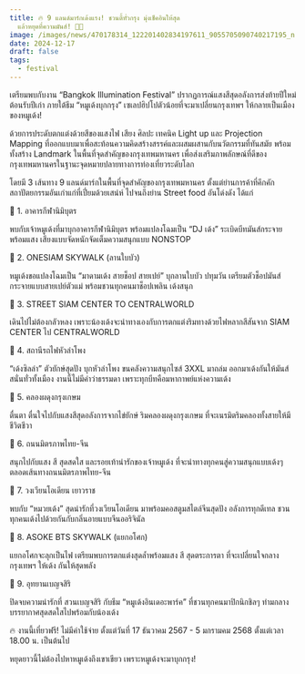 ```yaml
---
title: 🔥 9 แลนด์มาร์กเด้งแรง! ชวนตี้ทั่วกรุง มุ่งเช็คอินให้สุด
  แล้วหยุดที่ความมันส์! 🎉✨
image: /images/news/470178314_122201402834197611_9055705090740217195_n.jpg
date: 2024-12-17
draft: false
tags:
  - festival
---
```

เตรียมพบกับงาน “Bangkok Illumination Festival” ปรากฏการณ์แสงสีสุดอลังการส่งท้ายปีใหม่ต้อนรับปีเก่า ภายใต้ธีม “หมูเด้งบุกกรุง” เซเลปฮิปโปตัวน้อยที่จะมาเปลี่ยนกรุงเทพฯ ให้กลายเป็นเมืองของหมูเด้ง!

ด้วยการประดับตกแต่งด้วยสีของแสงไฟ เสียง ศิลปะ เทคนิค Light up และ Projection Mapping ที่ออกแบบมาเพื่อสะท้อนความคิดสร้างสรรค์และผสมผสานกับนวัตกรรมที่ทันสมัย พร้อมทั้งสร้าง Landmark ในพื้นที่จุดสำคัญของกรุงเทพมหานคร เพื่อส่งเสริมภาพลักษณ์ที่ดีของกรุงเทพมหานครในฐานะจุดหมายปลายทางการท่องเที่ยวระดับโลก

โดยมี 3 เส้นทาง 9 แลนด์มาร์กในพื้นที่จุดสำคัญของกรุงเทพมหานคร ตั้งแต่ย่านการค้าที่คึกคัก สถาปัตยกรรมอันเก่าแก่ที่เปี่ยมด้วยเสน่ห์ ไปจนถึงย่าน Street food อันโด่งดัง ได้แก่

📌 1. อาคารกีฬานิมิบุตร 

พบกับเจ้าหมูเด้งที่มาบุกอาคารกีฬานิมิบุตร พร้อมแปลงโฉมเป็น “DJ เด้ง” ระเบิดบีทมันส์กระจาย พร้อมแสง เสียงแบบจัดหนักจัดเต็มความสนุกแบบ NONSTOP



📌 2. ONESIAM SKYWALK (ลานใบบัว)

หมูเด้งขอแปลงโฉมเป็น “มาดามเด้ง สายช็อป สายเปย์” บุกลานใบบัว ปทุมวัน เตรียมตัวช็อปมันส์กระจายแบบสายเปย์ตัวแม่ พร้อมชวนทุกคนมาช็อปเพลิน เด้งสนุก



📌 3. STREET SIAM CENTER TO CENTRALWORLD

เดินไปไม่ต้องกลัวหลง เพราะน้องเด้งจะนำทางเองกับการตกแต่งริมทางด้วยไฟหลากสีสันจาก SIAM CENTER ไป CENTRALWORLD



📌 4. สถานีรถไฟหัวลำโพง 

“เด้งซิลล่า” ตัวยักษ์สุดปัง บุกหัวลำโพง ขนคลังความสนุกไซส์ 3XXL มาถล่ม ออกมาเด้งกันให้มันส์สนั่นทั่วทั้งเมือง งานนี้ไม่มีคำว่าธรรมดา เพราะทุกบีทคือมหากาพย์แห่งความเด้ง



📌 5. คลองผดุงกรุงเกษม 

ตื่นตา ตื่นใจไปกับแสงสีสุดอลังการจากไข่ยักษ์ ริมคลองผดุงกรุงเกษม ที่จะเนรมิตริมคลองทั้งสายให้มีชีวิตชีวา


📌 6. ถนนมิตรภาพไทย-จีน 

สนุกไปกับแสง สี สุดสดใส และรอยเท้าน่ารักของเจ้าหมูเด้ง ที่จะนำทางทุกคนสู่ความสนุกแบบเด้งๆ ตลอดเส้นทางถนนมิตรภาพไทย-จีน


📌 7. วงเวียนโอเดียน เยาวราช 

พบกับ “หมวยเด้ง” สุดน่ารักที่วงเวียนโอเดียน มาพร้อมคอสตูมสไตล์จีนสุดปัง อลังการทุกดีเทล ชวนทุกคนเด้งไปด้วยกันกับกลิ่นอายแบบจีนออริจินัล


📌 8. ASOKE BTS SKYWALK (แยกอโศก) 

แยกอโศกจะลุกเป็นไฟ เตรียมพบการตกแต่งสุดล้ำพร้อมแสง สี สุดตระการตา ที่จะเปลี่ยนใจกลางกรุงเทพฯ ให้เด้ง กันให้สุดพลัง

📌 9. อุทยานเบญจสิริ 

ปิดจบความน่ารักที่ สวนเบญจสิริ กับธีม “หมูเด้งอินเดอะพาร์ค” ที่ชวนทุกคนมาปิกนิกชิลๆ ท่ามกลางบรรยากาศสุดสดใสไปพร้อมกับน้องเด้ง


🔥 งานนี้เที่ยวฟรี! ไม่มีค่าใช้จ่าย ตั้งแต่วันที่ 17 ธันวาคม 2567 - 5 มกรามคม 2568 ตั้งแต่เวลา 18.00 น. เป็นต้นไป


หยุดยาวนี้ไม่ต้องไปหาหมูเด้งถึงเขาเขียว เพราะหมูเด้งจะมาบุกกรุง!
